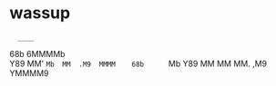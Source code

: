 # wassup

      ____   
68b  6MMMMb  
Y89 MM'  `Mb 
          MM 
         .M9 
      MMMM   
68b      `Mb 
Y89       MM 
          MM 
    MM.  ,M9 
     YMMMM9 
